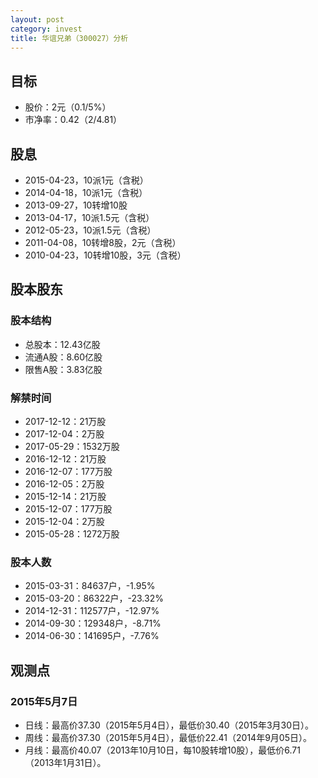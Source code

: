 ```yaml
---
layout: post
category: invest
title: 华谊兄弟（300027）分析
---
```


## 目标 ##

- 股价：2元（0.1/5%）
- 市净率：0.42（2/4.81）

## 股息 ##

- 2015-04-23，10派1元（含税）
- 2014-04-18，10派1元（含税）
- 2013-09-27，10转增10股
- 2013-04-17，10派1.5元（含税）
- 2012-05-23，10派1.5元（含税）
- 2011-04-08，10转增8股，2元（含税）
- 2010-04-23，10转增10股，3元（含税）

## 股本股东 ##

### 股本结构 ###

- 总股本：12.43亿股
- 流通A股：8.60亿股
- 限售A股：3.83亿股

### 解禁时间 ###

- 2017-12-12：21万股
- 2017-12-04：2万股
- 2017-05-29：1532万股
- 2016-12-12：21万股
- 2016-12-07：177万股
- 2016-12-05：2万股
- 2015-12-14：21万股
- 2015-12-07：177万股
- 2015-12-04：2万股
- 2015-05-28：1272万股

### 股本人数 ###

- 2015-03-31：84637户，-1.95%
- 2015-03-20：86322户，-23.32%
- 2014-12-31：112577户，-12.97%
- 2014-09-30：129348户，-8.71%
- 2014-06-30：141695户，-7.76%

## 观测点 ##

### 2015年5月7日 ###

- 日线：最高价37.30（2015年5月4日），最低价30.40（2015年3月30日）。
- 周线：最高价37.30（2015年5月4日），最低价22.41（2014年9月05日）。
- 月线：最高价40.07（2013年10月10日，每10股转增10股），最低价6.71（2013年1月31日）。
